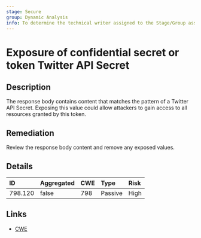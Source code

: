 ```yaml
---
stage: Secure
group: Dynamic Analysis
info: To determine the technical writer assigned to the Stage/Group associated with this page, see https://about.gitlab.com/handbook/product/ux/technical-writing/#assignments
---
```


# Exposure of confidential secret or token Twitter API Secret

## Description

The response body contains content that matches the pattern of a Twitter API Secret.
Exposing this value could allow attackers to gain access to all resources granted by this token.

## Remediation

Review the response body content and remove any exposed values.

## Details

| ID | Aggregated | CWE | Type | Risk |
|:---|:--------|:--------|:--------|:--------|
| 798.120 | false | 798 | Passive | High |

## Links

- [CWE](https://cwe.mitre.org/data/definitions/798.html)

